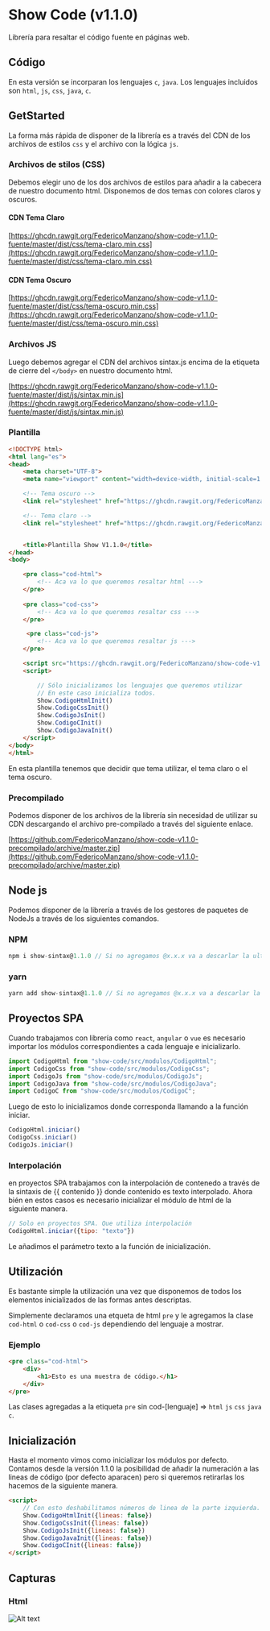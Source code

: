 # Show Code (v1.1.0)

Librería para resaltar el código fuente en páginas web.

## Código

En esta versión se incorparan los lenguajes `c`, `java`.
Los lenguajes incluidos son `html`, `js`, `css`, `java`, `c`. 


## GetStarted 

La forma más rápida de disponer de la librería es a través del CDN de los archivos de estilos `css` y
el archivo con la lógica `js`.

### Archivos de stilos (CSS)

Debemos elegir uno de los dos archivos de estilos para añadir a la cabecera de nuestro documento html.
Disponemos de dos temas con colores claros y oscuros.

#### CDN Tema Claro

[https://ghcdn.rawgit.org/FedericoManzano/show-code-v1.1.0-fuente/master/dist/css/tema-claro.min.css](https://ghcdn.rawgit.org/FedericoManzano/show-code-v1.1.0-fuente/master/dist/css/tema-claro.min.css)

#### CDN Tema Oscuro

[https://ghcdn.rawgit.org/FedericoManzano/show-code-v1.1.0-fuente/master/dist/css/tema-oscuro.min.css](https://ghcdn.rawgit.org/FedericoManzano/show-code-v1.1.0-fuente/master/dist/css/tema-oscuro.min.css)

### Archivos JS

Luego debemos agregar el CDN del archivos sintax.js encima de la etiqueta de cierre del `</body>` en 
nuestro documento html.

[https://ghcdn.rawgit.org/FedericoManzano/show-code-v1.1.0-fuente/master/dist/js/sintax.min.js](https://ghcdn.rawgit.org/FedericoManzano/show-code-v1.1.0-fuente/master/dist/js/sintax.min.js)

### Plantilla

```html
<!DOCTYPE html>
<html lang="es">
<head>
    <meta charset="UTF-8">
    <meta name="viewport" content="width=device-width, initial-scale=1.0">

    <!-- Tema oscuro -->
    <link rel="stylesheet" href="https://ghcdn.rawgit.org/FedericoManzano/show-code-v1.1.0-fuente/master/dist/css/tema-claro.min.css">

    <!-- Tema claro -->
    <link rel="stylesheet" href="https://ghcdn.rawgit.org/FedericoManzano/show-code-v1.1.0-fuente/master/dist/css/tema-oscuro.min.css">


    <title>Plantilla Show V1.1.0</title>
</head>
<body>

    <pre class="cod-html">
        <!-- Aca va lo que queremos resaltar html --->
    </pre>
    
    <pre class="cod-css">
        <!-- Aca va lo que queremos resaltar css --->
    </pre>

     <pre class="cod-js">
        <!-- Aca va lo que queremos resaltar js --->
    </pre>

    <script src="https://ghcdn.rawgit.org/FedericoManzano/show-code-v1.1.0-fuente/master/dist/js/sintax.min.js"></script>
    <script>

        // Sólo inicializamos los lenguajes que queremos utilizar 
        // En este caso inicializa todos.
        Show.CodigoHtmlInit()
        Show.CodigoCssInit()
        Show.CodigoJsInit()
        Show.CodigoCInit()
        Show.CodigoJavaInit()
    </script>
</body>
</html>
```
En esta plantilla tenemos que decidir que tema utilizar, el tema claro o el tema oscuro.


### Precompilado

Podemos disponer de los archivos de la librería sin necesidad de utilizar su CDN descargando 
el archivo pre-compilado a través del siguiente enlace.

[https://github.com/FedericoManzano/show-code-v1.1.0-precompilado/archive/master.zip](https://github.com/FedericoManzano/show-code-v1.1.0-precompilado/archive/master.zip)

## Node js

Podemos disponer de la librería a través de los gestores de paquetes de NodeJs a través de los siguientes comandos.

### NPM

```js
npm i show-sintax@1.1.0 // Si no agregamos @x.x.x va a descarlar la ultima versión
```

### yarn 

```js
yarn add show-sintax@1.1.0 // Si no agregamos @x.x.x va a descarlar la ultima versión
```

## Proyectos SPA

Cuando trabajamos con librería como `react`, `angular` o `vue` es necesario importar los módulos 
correspondientes a cada lenguaje e inicializarlo.

```js
import CodigoHtml from "show-code/src/modulos/CodigoHtml";
import CodigoCss from "show-code/src/modulos/CodigoCss";
import CodigoJs from "show-code/src/modulos/CodigoJs";
import CodigoJava from "show-code/src/modulos/CodigoJava";
import CodigoC from "show-code/src/modulos/CodigoC";
```

Luego de esto lo inicializamos donde corresponda llamando a la función iniciar. 


```js
CodigoHtml.iniciar()
CodigoCss.iniciar()
CodigoJs.iniciar()
```

### Interpolación

en proyectos SPA trabajamos con la interpolación de contenedo a través de la sintaxis de 
{{ contenido }} donde contenido es texto interpolado. Ahora bién en estos casos es necesario 
inicializar el módulo de html de la siguiente manera.

```js
// Solo en proyectos SPA. Que utiliza interpolación
CodigoHtml.iniciar({tipo: "texto"})
```

Le añadimos el parámetro texto a la función de inicialización.

## Utilización 

Es bastante simple la utilización una vez que disponemos de todos los elementos inicializados 
de las formas antes descriptas.

Simplemente declaramos una etqueta de html `pre` y le agregamos la clase `cod-html` o `cod-css` o `cod-js` dependiendo del lenguaje a mostrar.

### Ejemplo

```html
<pre class="cod-html">
    <div>
        <h1>Esto es una muestra de código.</h1>
    </div>
</pre>
```

Las clases agregadas a la etiqueta `pre` sin cod-[lenguaje] => `html` `js` `css` `java` `c`.

## Inicialización

Hasta el momento vimos como inicializar los módulos por defecto. Contamos desde la versión 1.1.0 la posibilidad de añadir la numeración a las lineas de código (por defecto aparacen) pero si queremos 
retirarlas los hacemos de la siguiente manera. 

```html
<script>
    // Con esto deshabilitamos números de linea de la parte izquierda.
    Show.CodigoHtmlInit({lineas: false})
    Show.CodigoCssInit({lineas: false})
    Show.CodigoJsInit({lineas: false})
    Show.CodigoJavaInit({lineas: false})
    Show.CodigoCInit({lineas: false})
</script>
```

## Capturas

### Html 

![Alt text](/capturas/html-claro "Optional Title")




